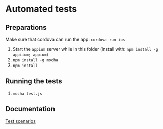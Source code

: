 Automated tests
===============

Preparations
------------

Make sure that cordova can run the app: `cordova run ios`

1. Start the `appium` server while in this folder (install with: `npm install -g appiium; appium`)
2. `npm install -g mocha`
3. `npm install`


Running the tests
-----------------

1. `mocha test.js`


Documentation
-------------

[Test scenarios](./TESTS.md)